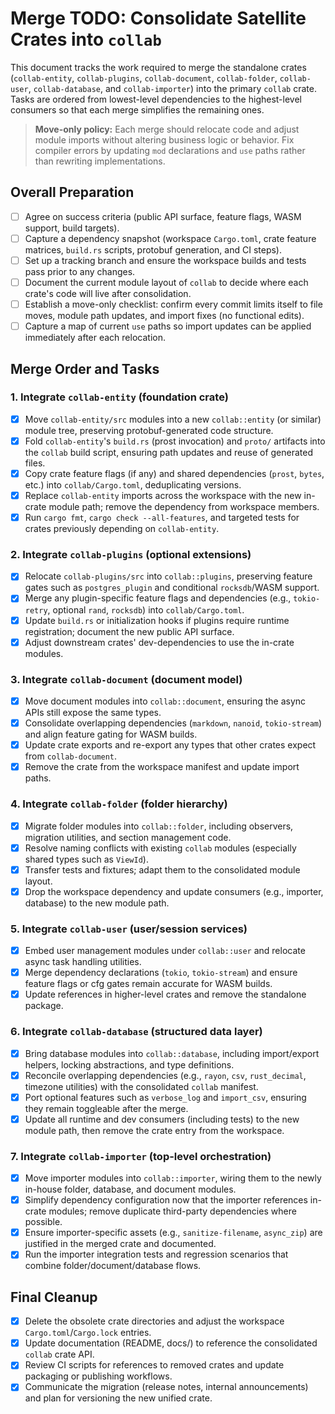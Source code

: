 # Merge TODO: Consolidate Satellite Crates into `collab`

This document tracks the work required to merge the standalone crates
(`collab-entity`, `collab-plugins`, `collab-document`, `collab-folder`,
`collab-user`, `collab-database`, and `collab-importer`) into the primary
`collab` crate. Tasks are ordered from lowest-level dependencies to the
highest-level consumers so that each merge simplifies the remaining ones.

> **Move-only policy:** Each merge should relocate code and adjust module
> imports without altering business logic or behavior. Fix compiler errors by
> updating `mod` declarations and `use` paths rather than rewriting
> implementations.

## Overall Preparation

- [ ] Agree on success criteria (public API surface, feature flags, WASM
      support, build targets).
- [ ] Capture a dependency snapshot (workspace `Cargo.toml`, crate feature
      matrices, `build.rs` scripts, protobuf generation, and CI steps).
- [ ] Set up a tracking branch and ensure the workspace builds and tests pass
      prior to any changes.
- [ ] Document the current module layout of `collab` to decide where each
      crate's code will live after consolidation.
- [ ] Establish a move-only checklist: confirm every commit limits itself to
      file moves, module path updates, and import fixes (no functional edits).
- [ ] Capture a map of current `use` paths so import updates can be applied
      immediately after each relocation.

## Merge Order and Tasks

### 1. Integrate `collab-entity` (foundation crate)

- [x] Move `collab-entity/src` modules into a new `collab::entity` (or similar)
      module tree, preserving protobuf-generated code structure.
- [x] Fold `collab-entity`'s `build.rs` (prost invocation) and `proto/`
      artifacts into the `collab` build script, ensuring path updates and reuse
      of generated files.
- [x] Copy crate feature flags (if any) and shared dependencies (`prost`,
      `bytes`, etc.) into `collab/Cargo.toml`, deduplicating versions.
- [x] Replace `collab-entity` imports across the workspace with the new
      in-crate module path; remove the dependency from workspace members.
- [x] Run `cargo fmt`, `cargo check --all-features`, and targeted tests for
      crates previously depending on `collab-entity`.

### 2. Integrate `collab-plugins` (optional extensions)

- [x] Relocate `collab-plugins/src` into `collab::plugins`, preserving feature
      gates such as `postgres_plugin` and conditional `rocksdb`/WASM support.
- [x] Merge any plugin-specific feature flags and dependencies (e.g.,
      `tokio-retry`, optional `rand`, `rocksdb`) into `collab/Cargo.toml`.
- [x] Update `build.rs` or initialization hooks if plugins require runtime
      registration; document the new public API surface.
- [x] Adjust downstream crates' dev-dependencies to use the in-crate modules.

### 3. Integrate `collab-document` (document model)

- [x] Move document modules into `collab::document`, ensuring the async APIs
      still expose the same types.
- [x] Consolidate overlapping dependencies (`markdown`, `nanoid`,
      `tokio-stream`) and align feature gating for WASM builds.
- [x] Update crate exports and re-export any types that other crates expect
      from `collab-document`.
- [x] Remove the crate from the workspace manifest and update import paths.

### 4. Integrate `collab-folder` (folder hierarchy)

- [x] Migrate folder modules into `collab::folder`, including observers,
      migration utilities, and section management code.
- [x] Resolve naming conflicts with existing `collab` modules (especially
      shared types such as `ViewId`).
- [x] Transfer tests and fixtures; adapt them to the consolidated module
      layout.
- [x] Drop the workspace dependency and update consumers (e.g., importer,
      database) to the new module path.

### 5. Integrate `collab-user` (user/session services)

- [x] Embed user management modules under `collab::user` and relocate async
      task handling utilities.
- [x] Merge dependency declarations (`tokio`, `tokio-stream`) and ensure
      feature flags or cfg gates remain accurate for WASM builds.
- [x] Update references in higher-level crates and remove the standalone
      package.

### 6. Integrate `collab-database` (structured data layer)

- [x] Bring database modules into `collab::database`, including import/export
      helpers, locking abstractions, and type definitions.
- [x] Reconcile overlapping dependencies (e.g., `rayon`, `csv`, `rust_decimal`,
      timezone utilities) with the consolidated `collab` manifest.
- [x] Port optional features such as `verbose_log` and `import_csv`, ensuring
      they remain toggleable after the merge.
- [x] Update all runtime and dev consumers (including tests) to the new module
      path, then remove the crate entry from the workspace.

### 7. Integrate `collab-importer` (top-level orchestration)

- [x] Move importer modules into `collab::importer`, wiring them to the newly
      in-house folder, database, and document modules.
- [x] Simplify dependency configuration now that the importer references
      in-crate modules; remove duplicate third-party dependencies where
      possible.
- [x] Ensure importer-specific assets (e.g., `sanitize-filename`, `async_zip`)
      are justified in the merged crate and documented.
- [x] Run the importer integration tests and regression scenarios that combine
      folder/document/database flows.

## Final Cleanup

- [x] Delete the obsolete crate directories and adjust the workspace
      `Cargo.toml`/`Cargo.lock` entries.
- [x] Update documentation (README, docs/) to reference the consolidated
      `collab` crate API.
- [x] Review CI scripts for references to removed crates and update packaging
      or publishing workflows.
- [x] Communicate the migration (release notes, internal announcements) and
      plan for versioning the new unified crate.
